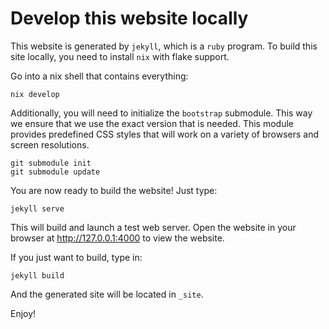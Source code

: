 # Develop this website locally
This website is generated by `jekyll`, which is a `ruby` program. To build this
site locally, you need to install `nix` with flake support.

Go into a nix shell that contains everything:
```
nix develop
```

Additionally, you will need to initialize the `bootstrap` submodule. This way
we ensure that we use the exact version that is needed. This module provides
predefined CSS styles that will work on a variety of browsers and screen
resolutions.
```
git submodule init
git submodule update
```

You are now ready to build the website! Just type:
```
jekyll serve
```
This will build and launch a test web server. Open the website in your browser
at http://127.0.0.1:4000 to view the website.

If you just want to build, type in:
```
jekyll build
```
And the generated site will be located in `_site`.

Enjoy!
